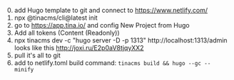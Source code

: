 0. add Hugo template to git and connect to https://www.netlify.com/
1. npx @tinacms/cli@latest init
2. go to https://app.tina.io/ and config New Project from Hugo
3. Add all tokens (Content (Readonly))
4. npx tinacms dev -c "hugo server -D -p 1313" 
http://localhost:1313/admin looks like this http://joxi.ru/E2p0aV8tjqyXX2
5. pull it's all to git
6. add to netlify.toml build command:
```tinacms build && hugo --gc --minify```


